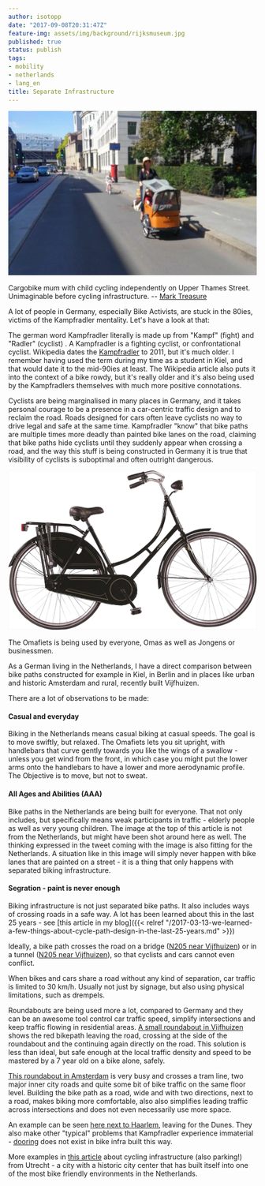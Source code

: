 ```yaml
---
author: isotopp
date: "2017-09-08T20:31:47Z"
feature-img: assets/img/background/rijksmuseum.jpg
published: true
status: publish
tags:
- mobility
- netherlands
- lang_en
title: Separate Infrastructure
---
```

![](/uploads/2017/09/separate-infrastructure-640x423.jpg)

Cargobike mum with child cycling independently on Upper Thames Street.
Unimaginable before cycling infrastructure. -- [Mark Treasure](https://twitter.com/AsEasyAsRiding/status/905444434288009216)

A lot of people in Germany, especially Bike Activists, are stuck in the
80ies, victims of the Kampfradler mentality. Let's have a look at
that:

The german word Kampfradler literally is made up from "Kampf" (fight) and
"Radler" (cyclist) . A Kampfradler is a fighting cyclist, or confrontational
cyclist. Wikipedia dates the
[Kampfradler](https://de.wikipedia.org/wiki/Kampfradler) to 2011, but it's
much older. I remember having used the term during my time as a student in
Kiel, and that would date it to the mid-90ies at least. The Wikipedia
article also puts it into the context of a bike rowdy, but it's really older
and it's also being used by the Kampfradlers themselves with much more
positive connotations.

Cyclists are being marginalised in many places in Germany, and it takes
personal courage to be a presence in a car-centric traffic design and to
reclaim the road. Roads designed for cars often leave cyclists no way to
drive legal and safe at the same time. Kampfradler "know" that bike paths
are multiple times more deadly than painted bike lanes on the road, claiming
that bike paths hide cyclists until they suddenly appear when crossing a
road, and the way this stuff is being constructed in Germany it is true that
visibility of cyclists is suboptimal and often outright dangerous. 

![](/uploads/2017/09/altec-basic-28-inch-omafiets-zwart-52cm_1.jpg)

The Omafiets is being used by everyone, Omas as well as Jongens or
businessmen.

As a German living in the Netherlands, I have a direct comparison between
bike paths constructed for example in Kiel, in Berlin and in places like
urban and historic Amsterdam and rural, recently built Vijfhuizen.

There are a lot of observations to be made:

#### Casual and everyday

Biking in the Netherlands means casual biking at casual speeds. The goal
is to move swiftly, but relaxed. The Omafiets lets you sit upright, with
handlebars that curve gently towards you like the wings of a swallow -
unless you get wind from the front, in which case you might put the lower
arms onto the handlebars to have a lower and more aerodynamic profile. The
Objective is to move, but not to sweat.

#### All Ages and Abilities (AAA)

Bike paths in the Netherlands are being built for everyone. That not only
includes, but specifically means weak participants in traffic - elderly
people as well as very young children. The image at the top of this
article is not from the Netherlands, but might have been shot around here
as well. The thinking expressed in the tweet coming with the image is also
fitting for the Netherlands. A situation like in this image will simply
never happen with bike lanes that are painted on a street - it is a thing
that only happens with separated biking infrastructure.

#### Segration - paint is never enough

Biking infrastructure is not just separated bike paths. It also includes
ways of crossing roads in a safe way. A lot has been learned about this in
the last 25 years - see 
[this article in my blog]({{< relref "/2017-03-13-we-learned-a-few-things-about-cycle-path-design-in-the-last-25-years.md" >}})

Ideally, a bike path crosses the road on a bridge 
([N205 near Vijfhuizen](https://goo.gl/maps/qS68d34Edop)) or in a tunnel 
([N205 near Vijfhuizen](https://goo.gl/maps/FUUVBsc14V92)), so that cyclists and cars
cannot even conflict.

When bikes and cars share a road without any kind of separation, car traffic
is limited to 30 km/h. Usually not just by signage, but also using physical
limitations, such as drempels.

Roundabouts are being used more a lot, compared to Germany and they can be
an awesome tool control car traffic speed, simplify intersections and keep
traffic flowing in residential areas. [A small roundabout in
Vijfhuizen](https://goo.gl/maps/c2Sjn3s84xq) shows the red bikepath leaving
the road, crossing at the side of the roundabout and the continuing again
directly on the road. This solution is less than ideal, but safe enough at
the local traffic density and speed to be mastered by a 7 year old on a bike
alone, safely.

[This roundabout in Amsterdam](https://goo.gl/maps/VhmPazGRoJA2) is very
busy and crosses a tram line, two major inner city roads and quite some
bit of bike traffic on the same floor level. Building the bike path as a
road, wide and with two directions, next to a road, makes biking more
comfortable, also also simplifies leading traffic across intersections and
does not even necessarily use more space.

An example can be seen [here next to Haarlem](https://goo.gl/maps/VhmPazGRoJA2), 
leaving for the Dunes. They also
make other "typical" problems that Kampfradler experience immaterial -
[dooring](https://en.wikipedia.org/wiki/Dooring) does not exist in bike
infra built this way.

More examples in 
[this article](https://www.nytimes.com/2017/09/06/world/europe/bicycling-utrecht-dutch-love-bikes-worlds-largest-bike-parking-garages.html?smid=tw-share)
about cycling infrastructure (also parking!) from Utrecht - a city with a
historic city center that has built itself into one of the most bike
friendly environments in the Netherlands.
